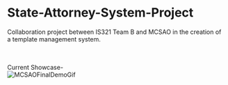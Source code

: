 # State-Attorney-System-Project
Collaboration project between IS321 Team B and MCSAO in the creation of a template management system.

<br><br>Current Showcase-<br>
![MCSAOFinalDemoGif](https://github.com/user-attachments/assets/964e59db-5c8a-4120-8409-6262fd12b169)
